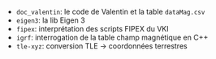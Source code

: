 * `doc_valentin`: le code de Valentin et la table `dataMag.csv`
* `eigen3`: la lib Eigen 3
* `fipex`: interprétation des scripts FIPEX du VKI
* `igrf`: interrogation de la table champ magnétique en C++
* `tle-xyz`: conversion TLE -> coordonnées terrestres
